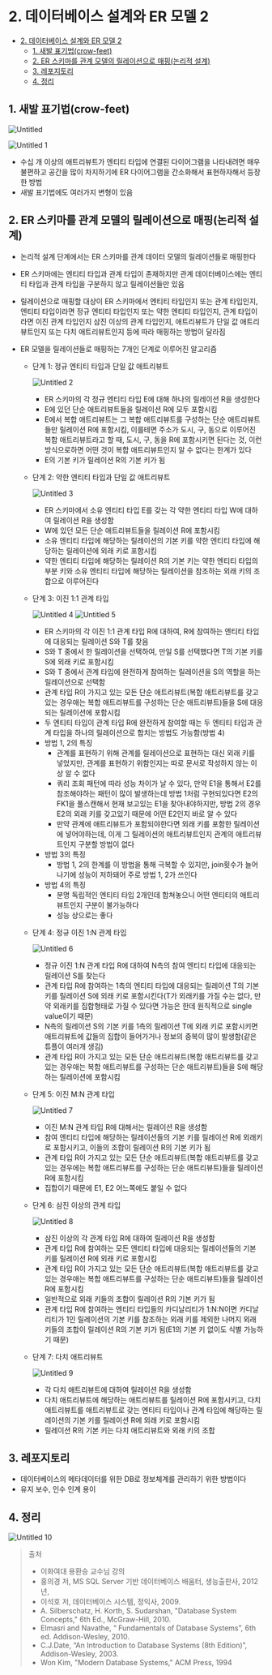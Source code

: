 # 2. 데이터베이스 설계와 ER 모델 2

<!--ts-->

- [2. 데이터베이스 설계와 ER 모델 2](#2-데이터베이스-설계와-er-모델-2)
  - [1. 새발 표기법(crow-feet)](#1-새발-표기법crow-feet)
  - [2. ER 스키마를 관계 모델의 릴레이션으로 매핑(논리적 설계)](#2-er-스키마를-관계-모델의-릴레이션으로-매핑논리적-설계)
  - [3. 레포지토리](#3-레포지토리)
  - [4. 정리](#4-정리)

<!-- Created by https://github.com/ekalinin/github-markdown-toc -->
<!-- Added by: sungminyou, at: 2022년 8월 28일 일요일 02시 39분 05초 KST -->

<!--te-->

## 1. 새발 표기법(crow-feet)

![Untitled](https://user-images.githubusercontent.com/48282185/187041689-a31ddd8c-ef85-4d1a-b935-254550d29494.png)

![Untitled 1](https://user-images.githubusercontent.com/48282185/187041669-9e13633d-66da-4d3f-bd80-5878f9f1f088.png)

- 수십 개 이상의 애트리뷰트가 엔티티 타입에 연결된 다이어그램을 나타내려면 매우 불편하고 공간을 많이 차지하기에 ER 다이어그램을 간소화해서 표현하자해서 등장한 방법
- 새발 표기법에도 여러가지 변형이 있음

## 2. ER 스키마를 관계 모델의 릴레이션으로 매핑(논리적 설계)

- 논리적 설계 단계에서는 ER 스키마를 관계 데이터 모델의 릴레이션들로 매핑한다
- ER 스키마에는 엔티티 타입과 관계 타입이 존재하지만 관계 데이터베이스에는 엔티티 타입과 관계 타입을 구분하지 않고 릴레이션들만 있음
- 릴레이션으로 매핑할 대상이 ER 스키마에서 엔티티 타입인지 또는 관계 타입인지, 엔티티 타입이라면 정규 엔티티 타입인지 또는 약한 엔티티 타입인지, 관계 타입이라면 이진 관계 타입인지 삼진 이상의 관계 타입인지, 애트리뷰트가 단일 값 애트리뷰트인지 또는 다치 애트리뷰트인지 등에 따라 매핑하는 방법이 달라짐
- ER 모델을 릴레이션들로 매핑하는 7개인 단계로 이루어진 알고리즘

  - 단계 1: 정규 엔티티 타입과 단일 값 애트리뷰트

    ![Untitled 2](https://user-images.githubusercontent.com/48282185/187041676-74596f09-6f10-4597-a5e0-fcd16126a3bc.png)

    - ER 스키마의 각 정규 엔티티 타입 E에 대해 하나의 릴레이션 R을 생성한다
    - E에 있던 단순 애트리뷰트들을 릴레이션 R에 모두 포함시킴
    - E에서 복합 애트리뷰트는 그 복합 애트리뷰트를 구성하는 단순 애트리뷰트들만 릴레이션 R에 포함시킴, 이를테면 주소가 도시, 구, 동으로 이루어진 복합 애트리뷰트라고 할 때, 도시, 구, 동을 R에 포함시키면 된다는 것, 이런 방식으로하면 어떤 것이 복합 애트리뷰트인지 알 수 없다는 한계가 있다
    - E의 기본 키가 릴레이션 R의 기본 키가 됨

  - 단계 2: 약한 엔티티 타입과 단일 값 애트리뷰트

    ![Untitled 3](https://user-images.githubusercontent.com/48282185/187041679-63c06288-9200-414f-b86a-35152e72548f.png)

    - ER 스키마에서 소유 엔티티 타입 E를 갖는 각 약한 엔티티 타입 W에 대하여 릴레이션 R을 생성함
    - W에 있던 모든 단순 애트리뷰트들을 릴레이션 R에 포함시킴
    - 소유 엔티티 타입에 해당하는 릴레이션의 기본 키를 약한 엔티티 타입에 해당하는 릴레이션에 외래 키로 포함시킴
    - 약한 엔티티 타입에 해당하는 릴레이션 R의 기본 키는 약한 엔티티 타입의 부분 키와 소유 엔티티 타입에 해당하는 릴레이션을 참조하는 외래 키의 조합으로 이루어진다

  - 단계 3: 이진 1:1 관계 타입

    ![Untitled 4](https://user-images.githubusercontent.com/48282185/187041681-06822d65-6f0a-4689-a057-0f986afd38ee.png)
    ![Untitled 5](https://user-images.githubusercontent.com/48282185/187041682-f86fa516-f976-4e8b-ad15-c04c8b163298.png)

    - ER 스키마의 각 이진 1:1 관계 타입 R에 대하여, R에 참여하는 엔티티 타입에 대응되는 릴레이션 S와 T를 찾음
    - S와 T 중에서 한 릴레이션을 선택하여, 만일 S를 선택했다면 T의 기본 키를 S에 외래 키로 포함시킴
    - S와 T 중에서 관계 타입에 완전하게 참여하는 릴레이션을 S의 역할을 하는 릴레이션으로 선택함
    - 관계 타입 R이 가지고 있는 모든 단순 애트리뷰트(복합 애트리뷰트를 갖고 있는 경우애는 복합 애트리뷰트를 구성하는 단순 애트리뷰트)들을 S에 대응되는 릴레이션에 포함시킴
    - 두 엔티티 타입이 관계 타입 R에 완전하게 참여할 때는 두 엔티티 타입과 관계 타입을 하나의 릴레이션으로 합치는 방법도 가능함(방법 4)
    - 방법 1, 2의 특징
      - 관계를 표현하기 위해 관계를 릴레이션으로 표현하는 대신 외래 키를 넣었지만, 관계를 표현하기 위함인지는 따로 문서로 작성하지 않는 이상 알 수 없다
      - 쿼리 조회 패턴에 따라 성능 차이가 날 수 있다, 만약 E1을 통해서 E2를 참조해야하는 패턴이 많이 발생하는데 방법 1처럼 구현되있다면 E2의 FK1을 풀스캔해서 현재 보고있는 E1을 찾아내야하지만, 방법 2의 경우 E2의 외래 키를 갖고있기 때문에 어떤 E2인지 바로 알 수 있다
      - 만약 관계에 애트리뷰트가 포함되야한다면 외래 키를 포함한 릴레이션에 넣어야하는데, 이게 그 릴레이션의 애트리뷰트인지 관계의 애트리뷰트인지 구분할 방법이 없다
    - 방법 3의 특징
      - 방법 1, 2의 한계를 이 방법을 통해 극복할 수 있지만, join횟수가 늘어나기에 성능이 저하돼어 주로 방법 1, 2가 쓰인다
    - 방법 4의 특징
      - 분명 독립적인 엔티티 타입 2개인데 합쳐놓으니 어떤 엔티티의 애트리뷰트인지 구분이 불가능하다
      - 성능 상으로는 좋다

  - 단계 4: 정규 이진 1:N 관계 타입

    ![Untitled 6](https://user-images.githubusercontent.com/48282185/187041683-d187e282-1ae2-4364-a649-74007c43a455.png)

    - 정규 이진 1:N 관계 타입 R에 대하여 N측의 참여 엔티티 타입에 대응되는 릴레이션 S를 찾는다
    - 관계 타입 R에 참여하는 1측의 엔티티 타입에 대응되는 릴레이션 T의 기본키를 릴레이션 S에 외래 키로 포함시킨다(T가 외래키를 가질 수는 없다, 만약 외래키를 집합형태로 가질 수 있다면 가능은 한데 원칙적으로 single value이기 때문)
    - N측의 릴레이션 S의 기본 키를 1측의 릴레이션 T에 외래 키로 포함시키면 애트리뷰트에 값들의 집합이 들어가거나 정보의 중복이 많이 발생함(같은 튜플이 여러개 생김)
    - 관계 타입 R이 가지고 있는 모든 단순 애트리뷰트(복합 애트리뷰트를 갖고 있는 경우애는 복합 애트리뷰트를 구성하는 단순 애트리뷰트)들을 S에 해당하는 릴레이션에 포함시킴

  - 단계 5: 이진 M:N 관계 타입

    ![Untitled 7](https://user-images.githubusercontent.com/48282185/187041684-8cd9b6fb-fcab-4121-9909-0fb0e3b967ea.png)

    - 이진 M:N 관계 타입 R에 대해서는 릴레이션 R을 생성함
    - 참여 엔티티 타입에 해당하는 릴레이션들의 기본 키를 릴레이션 R에 외래키로 포함시키고, 이들의 조합이 릴레이션 R의 기본 키가 됨
    - 관계 타입 R이 가지고 있는 모든 단순 애트리뷰트(복합 애트리뷰트를 갖고 있는 경우에는 복합 애트리뷰트를 구성하는 단순 애트리뷰트)들을 릴레이션 R에 포함시킴
    - 집합이기 때문에 E1, E2 어느쪽에도 붙일 수 없다

  - 단계 6: 삼진 이상의 관계 타입

    ![Untitled 8](https://user-images.githubusercontent.com/48282185/187041685-5e639301-10ba-4631-bdec-63bf2eeabf1a.png)

    - 삼진 이상의 각 관계 타입 R에 대하여 릴레이션 R을 생성함
    - 관계 타입 R에 참여하는 모든 엔티티 타입에 대응되는 릴레이션들의 기본 키를 릴레이션 R에 외래 키로 포함시킴
    - 관계 타입 R이 가지고 있는 모든 단순 애트리뷰트(복합 애트리뷰트를 갖고 있는 경우애는 복합 애트리뷰트를 구성하는 단순 애트리뷰트)들을 릴레이션 R에 포함시킴
    - 일반적으로 외래 키들의 조합이 릴레이션 R의 기본 키가 됨
    - 관계 타입 R에 참여하는 엔티티 타입들의 카디날리티가 1:N:N이면 카디날리티가 1인 릴레이션의 기본 키를 참조하는 외래 키를 제외한 나머지 외래 키들의 조합이 릴레이션 R의 기본 키가 됨(E1의 기본 키 없이도 식별 가능하기 때문)

  - 단계 7: 다치 애트리뷰트

    ![Untitled 9](https://user-images.githubusercontent.com/48282185/187041687-feb3226a-5d23-4454-850a-86809a6a2e07.png)

    - 각 다치 애트리뷰트에 대하여 릴레이션 R을 생성함
    - 다치 애트리뷰트에 해당하는 애트리뷰트를 릴레이션 R에 포함시키고, 다치 애트리뷰트를 애트리뷰트로 갖는 엔티티 타입이나 관계 타입에 해당하는 릴레이션의 기본 키를 릴레이션 R에 외래 키로 포함시킴
    - 릴레이션 R의 기본 키는 다치 애트리뷰트와 외래 키의 조합

## 3. 레포지토리

- 데이터베이스의 메타데이터를 위한 DB로 정보체계를 관리하기 위한 방법이다
- 유지 보수, 인수 인계 용이

## 4. 정리

![Untitled 10](https://user-images.githubusercontent.com/48282185/187041688-6e726ba5-9bb3-40d5-8a08-889aaac8ee8a.png)

> 출처
>
> - 이화여대 용환승 교수님 강의
> - 홍의경 저, MS SQL Server 기반 데이터베이스 배움터, 생능출판사, 2012년,
> - 이석호 저, 데이터베이스 시스템, 정익사, 2009.
> - A. Silberschatz, H. Korth, S. Sudarshan, "Database System Concepts," 6th Ed., McGraw-Hill, 2010.
> - Elmasri and Navathe, “ Fundamentals of Database Systems”, 6th ed. Addison-Wesley, 2010.
> - C.J.Date, “An Introduction to Database Systems (8th Edition)”, Addison-Wesley, 2003.
> - Won Kim, "Modern Database Systems," ACM Press, 1994
